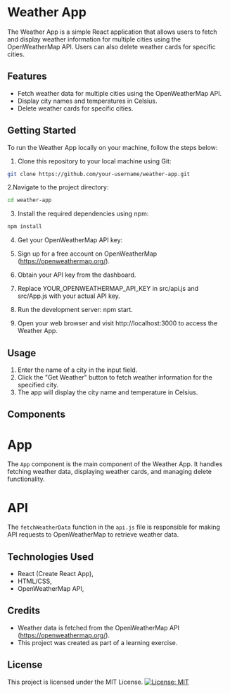 # Weather App

The Weather App is a simple React application that allows users to fetch and display weather information for multiple cities using the OpenWeatherMap API. Users can also delete weather cards for specific cities.

## Features

- Fetch weather data for multiple cities using the OpenWeatherMap API.
- Display city names and temperatures in Celsius.
- Delete weather cards for specific cities.

## Getting Started

To run the Weather App locally on your machine, follow the steps below:

1. Clone this repository to your local machine using Git:

```bash
git clone https://github.com/your-username/weather-app.git
```
2.Navigate to the project directory:

```bash
cd weather-app
```
3. Install the required dependencies using npm:
```bash
npm install
```
4. Get your OpenWeatherMap API key:

5. Sign up for a free account on OpenWeatherMap (https://openweathermap.org/).
6. Obtain your API key from the dashboard.

7. Replace YOUR_OPENWEATHERMAP_API_KEY in src/api.js and src/App.js with your actual API key.
8. Run the development server:
npm start.
9. Open your web browser and visit http://localhost:3000 to access the Weather App.

## Usage
1. Enter the name of a city in the input field.
2. Click the "Get Weather" button to fetch weather information for the specified city.
3. The app will display the city name and temperature in Celsius.

## Components

# App
The `App` component is the main component of the Weather App. It handles fetching weather data, displaying weather cards, and managing delete functionality.

# API
The `fetchWeatherData` function in the `api.js` file is responsible for making API requests to OpenWeatherMap to retrieve weather data.

## Technologies Used
- React (Create React App),
- HTML/CSS,
- OpenWeatherMap API,

## Credits
- Weather data is fetched from the OpenWeatherMap API (https://openweathermap.org/).
- This project was created as part of a learning exercise.

## License
This project is licensed under the MIT License. 
[![License: MIT](https://img.shields.io/badge/License-MIT-yellow.svg)](https://opensource.org/licenses/MIT)